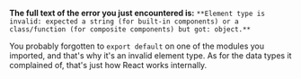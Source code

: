 
**The full text of the error you just encountered is:**
`**Element type is invalid: expected a string (for built-in components) or a class/function (for composite components) but got: object.**`


You probably forgotten to `export default` on one of the modules you imported, and that's why it's an invalid element type. As for the data types it complained of, that's just how React works internally.
